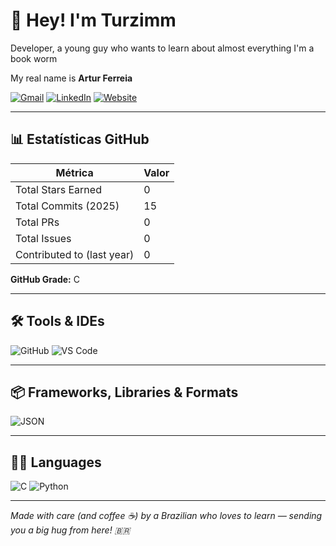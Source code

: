 # 👋 Hey! I'm Turzimm

Developer, a young guy who wants to learn about almost everything I'm a book worm

My real name is **Artur Ferreia**

 [![Gmail](https://img.shields.io/badge/Gmail-D14836?style=for-the-badge&logo=gmail&logoColor=white)](mailto:arturfsales@gmail.com) [![LinkedIn](https://img.shields.io/badge/LinkedIn-0077B5?style=for-the-badge&logo=linkedin&logoColor=white)](www.linkedin.com/in/artur-ferreira-sales-26a927370) [![Website](https://img.shields.io/badge/Website-000000?style=for-the-badge&logo=google-chrome&logoColor=white)]([https://seusite.com](https://github.com/TurzimmGit))

---

## 📊 Estatísticas GitHub

| Métrica                  | Valor |
|--------------------------|-------|
| Total Stars Earned        | 0   |
| Total Commits (2025)      | 15    |
| Total PRs                 | 0     |
| Total Issues              | 0     |
| Contributed to (last year)| 0     |

**GitHub Grade:** C

---

## 🛠️ Tools & IDEs

![GitHub](https://img.shields.io/badge/GitHub-181717?style=flat&logo=github&logoColor=white) ![VS Code](https://img.shields.io/badge/VS%20Code-007ACC?style=flat&logo=visual-studio-code&logoColor=white)

---

## 📦 Frameworks, Libraries & Formats

 ![JSON](https://img.shields.io/badge/JSON-000000?style=flat&logo=json&logoColor=white)

---

## 👨‍💻 Languages

![C](https://img.shields.io/badge/C-00599C?style=flat&logo=c&logoColor=white) ![Python](https://img.shields.io/badge/Python-3776AB?style=flat&logo=python&logoColor=white)

---

*Made with care (and coffee ☕) by a Brazilian who loves to learn — sending you a big hug from here! 🇧🇷*
